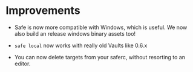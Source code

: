 # Improvements

- Safe is now more compatible with Windows, which is useful.
  We now also build an release windows binary assets too!

- `safe local` now works with really old Vaults like 0.6.x

- You can now delete targets from your saferc, without resorting
  to an editor.
